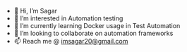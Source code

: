 - 👋 Hi, I’m Sagar
- 👀 I’m interested in Automation testing
- 🌱 I’m currently learning Docker usage in Test Automation
- 💞️ I’m looking to collaborate on automation frameworks
- 📫 Reach me @ imsagar20@gmail.com

<!---
imsagarAUT/imsagarAUT is a ✨ special ✨ repository because its `README.md` (this file) appears on your GitHub profile.
You can click the Preview link to take a look at your changes.
--->
